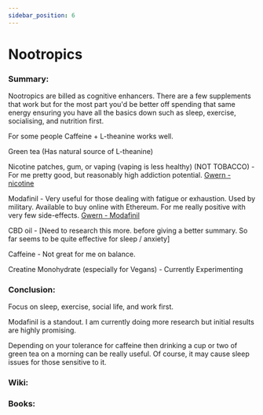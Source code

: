 ```yaml
---
sidebar_position: 6
---
```


# Nootropics

### Summary: 

Nootropics are billed as cognitive enhancers. There are a few supplements that work
but for the most part you'd be better off spending that same energy ensuring you have all the basics down such as 
sleep, exercise, socialising, and nutrition first.



For some people Caffeine + L-theanine works well.

Green tea (Has natural source of L-theanine)

Nicotine patches, gum, or vaping (vaping is less healthy) 
(NOT TOBACCO) - For me pretty good, but reasonably high addiction potential. [Gwern - nicotine](https://www.gwern.net/Nicotine)

Modafinil - Very useful for those dealing with fatigue or exhaustion.
Used by military. Available to buy online with Ethereum. For me really positive with very few side-effects. [Gwern - Modafinil](https://www.gwern.net/Modafinil) 

CBD oil - [Need to research this more. before giving a better summary. So far seems to be quite effective for sleep / anxiety] 

Caffeine - Not great for me on balance. 

Creatine Monohydrate (especially for Vegans) - Currently Experimenting

### Conclusion:

Focus on sleep, exercise, social life, and work first.

Modafinil is a standout. I am currently doing more research but initial results are highly promising.

Depending on your tolerance for caffeine then drinking a cup or two of green tea on a morning can be 
really useful. Of course, it may cause sleep issues for those sensitive to it.


### Wiki:



### Books:



